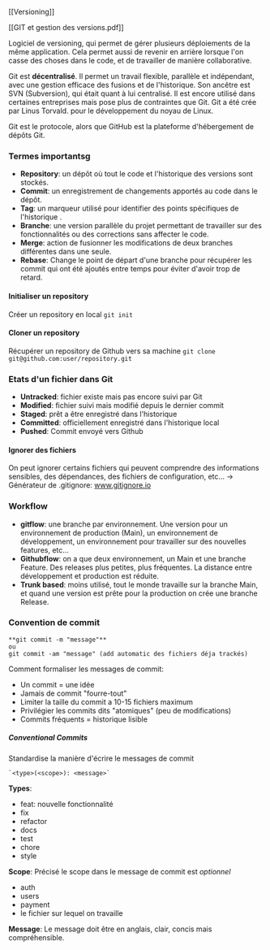 [[Versioning]]

[[GIT et gestion des versions.pdf]]

Logiciel de versioning, qui permet de gérer plusieurs déploiements de la même application.
Cela permet aussi de revenir en arrière lorsque l'on casse des choses dans le code, et de travailler de manière collaborative.

Git est **décentralisé**. Il permet un travail flexible, parallèle et indépendant, avec une gestion efficace des fusions et de l'historique.
Son ancêtre est SVN (Subversion), qui était quant à lui centralisé. Il est encore utilisé dans certaines entreprises mais pose plus de contraintes que Git.
Git a été crée par Linus Torvald. pour le développement du noyau de Linux.

Git est le protocole, alors que GitHub est la plateforme d'hébergement de dépôts Git. 

### Termes importantsg

- **Repository**: un dépôt où tout le code et l'historique des versions sont stockés.
- **Commit**: un enregistrement de changements apportés au code dans le dépôt.
- **Tag**: un marqueur utilisé pour identifier des points spécifiques de l'historique .
- **Branche**: une version parallèle du projet permettant de travailler sur des fonctionnalités ou des corrections sans affecter le code.
- **Merge**: action de fusionner les modifications de deux branches différentes dans une seule.
- **Rebase**: Change le point de départ d'une branche pour récupérer les commit qui ont été ajoutés entre temps pour éviter d'avoir trop de retard.


#### Initialiser un repository

Créer un repository en local
`git init`

#### Cloner un repository

Récupérer un repository de Github vers sa machine
`git clone git@github.com:user/repository.git`

### Etats d'un fichier dans Git

- **Untracked**: fichier existe mais pas encore suivi par Git
- **Modified**: fichier suivi mais modifié depuis le dernier commit
- **Staged**: prêt a être enregistré dans l'historique
- **Committed**: officiellement enregistré dans l'historique local
- **Pushed**: Commit envoyé vers Github

#### Ignorer des fichiers

On peut ignorer certains fichiers qui peuvent comprendre des informations sensibles, des dépendances, des fichiers de configuration, etc...
-> Générateur de .gitignore: www.gitignore.io

### Workflow

- **gitflow**: une branche par environnement. Une version pour un environnement de production (Main), un environnement de développement, un environnement pour travailler sur des nouvelles features, etc...
- **Githubflow**: on a que deux environnement, un Main et une branche Feature. Des releases plus petites, plus fréquentes. La distance entre développement et production est réduite.
- **Trunk based**: moins utilisé, tout le monde travaille sur la branche Main, et quand une version est prête pour la production on crée une branche Release.

### Convention de commit

```ad-info
**git commit -m "message"**
ou
git commit -am "message" (add automatic des fichiers déja trackés)
```

Comment formaliser les messages de commit:
- Un commit = une idée
- Jamais de commit "fourre-tout"
- Limiter la taille du commit a 10-15 fichiers maximum
- Privilégier les commits dits "atomiques" (peu de modifications)
- Commits fréquents = historique lisible 

##### Conventional Commits
Standardise la manière d'écrire le messages de commit

```ad-important
`<type>(<scope>): <message>`
```

**Types**:
- feat: nouvelle fonctionnalité
- fix
- refactor
- docs
- test
- chore
- style

**Scope**:
Précisé le scope dans le message de commit est *optionnel*
- auth
- users
- payment
- le fichier sur lequel on travaille

**Message**:
Le message doit être en anglais, clair, concis mais compréhensible.

